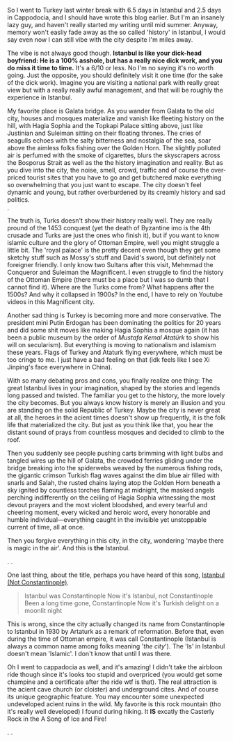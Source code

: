 

So I went to Turkey last winter break with 6.5 days in Istanbul and 2.5 days in Cappodocia, and I should have wrote this blog earlier. But I'm an insanely lazy guy, and haven't really started my writing until mid summer. Anyway, memory won't easliy fade away as the so called 'history' in Istanbul, I would say even now I can still vibe with the city despite I'm miles away. 

The vibe is not always good though. **Istanbul is like your dick-head boyfriend: He is a 100% asshole, but has a really nice dick work, and you do miss it time to time.** It's a 6/10 or less. No I'm no saying it's no worth going. Just the opposite, you should definitely visit it one time (for the sake of the dick work). Imagine you are visiting a national park with really great view but with a really really awful management, and that will be roughly the experience in Istanbul.

My favorite place is Galata bridge. As you wander from Galata to the old city, houses and mosques materialize and vanish like fleeting history on the hill, with Hagia Sophia and the Topkapi Palace sitting above, just like Justinian and Suleiman sitting on their floating thrones. The cries of seagulls echoes with the salty bitterness and nostalgia of the sea, soar above the aimless folks fishing over the Golden Horn. The slightly polluted air is perfumed with the smoke of cigarettes, blurs the skyscrapers across the Bosporus Strait as well as the the history imagination and reality. But as you dive into the city, the noise, smell, crowd, traffic and of course the over-priced tourist sites that you have to go and get butchered make everything so overwhelming that you just want to escape. The city doesn't feel dynamic and young, but rather overburdened by its creamly history and sad politics. 

<img src="https://alexqcryptids.github.io/images/turkey_2024/fishing.jpeg" alt="tk" style="zoom: 15%;" />

The truth is, Turks doesn't show their history really well. They are really pround of the 1453 conquest (yet the death of Byzantine imo is the 4th crusade and Turks are just the ones who finish it),  but if you want to know islamic culture and the glory of Ottoman Empire, well you might struggle a little bit.  The 'royal palace' is the pretty decent even though they get some sketchy stuff such as Mossy's stuff and David's sword, but definitely not foreigner friendly. I only know two Sultans after this visit, Mehmmad the Conqueror and Suleiman the Magnificent. I even struggle to find the history of the Ottoman Empire (there must be a place but I was so dumb that I cannot find it). Where are the Turks come from? What happens after the 1500s? And why it collapsed in 1900s? In the end, I have to rely on Youtube videos in this Magnificent city. 

Another sad thing is Turkey is becoming more and more conservative. The president mini Putin Erdogan has been dominating the politics for 20 years and did some shit moves like making Hagia Sophia a mosque again (it has been a public museum by the order of *Mustafa Kemal Atatürk* to show his will on secularism). But everything is moving to nationalism and islamism these years. Flags of Turkey and Ataturk flying everywhere, which must be too cringe to me. I just have a bad feeling on that (idk feels like I see Xi Jinping's face everywhere in China). 

With so many debating pros and cons, you finally realize one thing: The great Istanbul lives in your imagination, shaped by the stories and legends long passed and twisted. The familiar you get to the history, the more lovely the city becomes. But you always know history is merely an illusion and you are standing on the solid Republic of Turkey. Maybe the city is never great at all, the heroes in the acient times doesn't show up frequently, it is the folk life that materialized the city. But just as you think like that, you hear the distant sound of prays from countless mosques and decided to climb to the roof. 

Then you suddenly see people pushing carts brimming with light bulbs and tangled wires up the hill of Galata, the crowded ferries gliding under the bridge breaking into the spiderwebs weaved by the numerous fishing rods, the gigantic crimson Turkish flag waves against the dim blue air filled with snarls and Salah, the rusted chains laying atop the Golden Horn beneath a sky ignited by countless torches flaming at midnight, the masked angels perching indifferently on the ceiling of Hagia Sophia witnessing the most devout prayers and the most violent bloodshed, and every tearful and cheering moment, every wicked and heroic word, every honorable and humble individual—everything caught in the invisible yet unstoppable current of time, all at once. 

Then you forgive everything in this city, in the city, wondering 'maybe there is magic in the air'. And this is **the** Istanbul. 

<img src="https://alexqcryptids.github.io/images/turkey_2024/overview.jpeg" alt="tk" style="zoom: 15%;" />

<img src="https://alexqcryptids.github.io/images/turkey_2024/goto.jpeg" alt="tk" style="zoom: 15%;" />





One last thing, about the title, perhaps you have heard of this song, [Istanbul (Not Constantinople)](https://www.youtube.com/watch?v=0XlO39kCQ-8). 

> Istanbul was Constantinople
> Now it's Istanbul, not Constantinople
> Been a long time gone, Constantinople
> Now it's Turkish delight on a moonlit night

This is wrong, since the city actually changed its name from Constantinople to Istanbul in 1930 by Artaturk as a remark of reformation.  Before that, even during the time of Ottoman empire, it was call Constantinople (Istanbul is always a common name among folks meaning '*the city*'). The 'Is' in Istanbul doesn't mean 'Islamic'. I don't know that until I was there.

Oh I went to cappadocia as well, and it's amazing! I didn't take the airbloon ride though since it's looks too stupid and overpriced (you would get some champine and a certificate after the ride wtf is that). The real attraction is the acient cave church (or cloister) and underground cites. And of course its unique geographic feature. You may encounter some unexpected undeveloped acient ruins in the wild. My favorite is this rock mountain (tho it's really well developed) I found during hiking. It **IS** excatly the Casterly Rock in the A Song of Ice and Fire!

<img src="https://alexqcryptids.github.io/images/turkey_2024/cappa_3.jpeg" alt="tk" style="zoom: 15%;" />

<img src="https://alexqcryptids.github.io/images/turkey_2024/cappa_1.jpeg" alt="tk" style="zoom: 15%;" />











 



